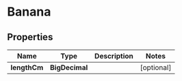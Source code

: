 

# Banana


## Properties

| Name | Type | Description | Notes |
|------------ | ------------- | ------------- | -------------|
|**lengthCm** | **BigDecimal** |  |  [optional] |


